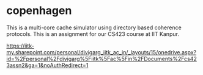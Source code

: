 

# copenhagen
This is a multi-core cache simulator using directory based coherence protocols. This is an assignment for our CS423 course at IIT Kanpur. 




https://iitk-my.sharepoint.com/personal/divigarg_iitk_ac_in/_layouts/15/onedrive.aspx?id=%2Fpersonal%2Fdivigarg%5Fiitk%5Fac%5Fin%2FDocuments%2Fcs423assn2&ga=1&noAuthRedirect=1